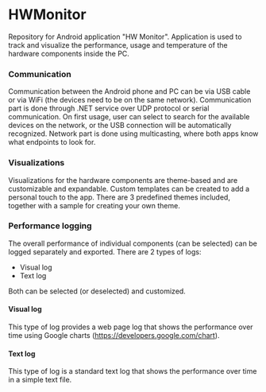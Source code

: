 # HWMonitor
Repository for Android application "HW Monitor". Application is used to track and visualize the performance, usage and temperature of the hardware components inside the PC. 

### Communication
Communication between the Android phone and PC can be via USB cable or via WiFi (the devices need to be on the same network). Communication part is done through .NET service over UDP protocol or serial communication. On first usage, user can select to search for the available devices on the network, or the USB connection will be automatically recognized. Network part is done using multicasting, where both apps know what endpoints to look for.

### Visualizations
Visualizations for the hardware components are theme-based and are customizable and expandable. Custom templates can be created to add a personal touch to the app. There are 3 predefined themes included, together with a sample for creating your own theme.

### Performance logging
The overall performance of individual components (can be selected) can be logged separately and exported. 
There are 2 types of logs:
* Visual log
* Text log

Both can be selected (or deselected) and customized. 
#### Visual log
This type of log provides a web page log that shows the performance over time using Google charts (https://developers.google.com/chart).

#### Text log
This type of log is a standard text log that shows the performance over time in a simple text file.

